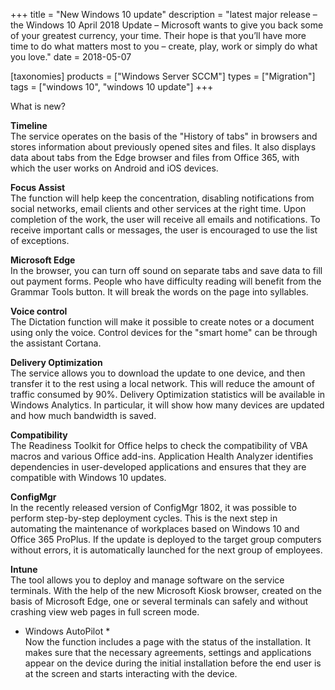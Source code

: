 +++
title = "New Windows 10 update"
description = "latest major release – the Windows 10 April 2018 Update – Microsoft wants to give you back some of your greatest currency, your time. Their hope is that you’ll have more time to do what matters most to you –  create, play, work or simply do what you love."
date = 2018-05-07

[taxonomies]
products = ["Windows Server SCCM"]
types = ["Migration"]
tags = ["windows 10", "windows 10 update"]
+++

What is new?

**Timeline**\
The service operates on the basis of the "History of tabs" in browsers
and stores information about previously opened sites and files. It also
displays data about tabs from the Edge browser and files from Office
365, with which the user works on Android and iOS devices.

**Focus Assist**\
The function will help keep the concentration, disabling notifications
from social networks, email clients and other services at the right
time. Upon completion of the work, the user will receive all emails and
notifications. To receive important calls or messages, the user is
encouraged to use the list of exceptions.

**Microsoft Edge**\
In the browser, you can turn off sound on separate tabs and save data to
fill out payment forms. People who have difficulty reading will benefit
from the Grammar Tools button. It will break the words on the page into
syllables.

**Voice control**\
The Dictation function will make it possible to create notes or a
document using only the voice. Control devices for the "smart home" can
be through the assistant Cortana.

**Delivery Optimization**\
The service allows you to download the update to one device, and then
transfer it to the rest using a local network. This will reduce the
amount of traffic consumed by 90%. Delivery Optimization statistics will
be available in Windows Analytics. In particular, it will show how many
devices are updated and how much bandwidth is saved.

**Compatibility**\
The Readiness Toolkit for Office helps to check the compatibility of
VBA macros and various Office add-ins. Application Health
Analyzer identifies dependencies in user-developed applications and
ensures that they are compatible with Windows 10 updates.

**ConfigMgr**\
In the recently released version of ConfigMgr 1802, it was possible to
perform step-by-step deployment cycles. This is the next step in
automating the maintenance of workplaces based on Windows 10 and Office
365 ProPlus. If the update is deployed to the target group computers
without errors, it is automatically launched for the next group of
employees.

**Intune**\
The tool allows you to deploy and manage software on the service
terminals. With the help of the new Microsoft Kiosk browser, created on
the basis of Microsoft Edge, one or several terminals can safely and
without crashing view web pages in full screen mode.

-   Windows AutoPilot \*\
    Now the function includes a page with the status of the
    installation. It makes sure that the necessary agreements, settings
    and applications appear on the device during the initial
    installation before the end user is at the screen and starts
    interacting with the device.